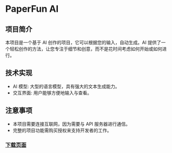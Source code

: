 # PaperFun AI

## 项目简介

本项目是一个基于 AI 创作的项目，它可以根据您的输入，自动生成。AI 提供了一个轻松创作的方法，让您专注于细节和创意，而不是花时间考虑如何开始或如何进行。

## 技术实现

- AI 模型: 大型的语言模型，具有强大的文本生成能力。
- 交互界面: 用户能够方便地输入与查看。

## 注意事项

- 本项目需要连接互联网，因为需要与 API 服务器进行通信。
- 完整的项目功能需购买授权来支持开发者的工作。

### [下载页面](https://paperfunapp.github.io/paperfun/)
